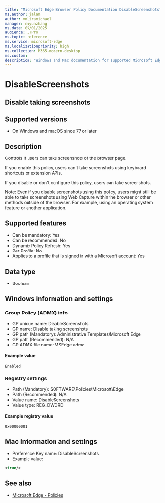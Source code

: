 ```yaml
---
title: "Microsoft Edge Browser Policy Documentation DisableScreenshots"
ms.author: jalam
author: vmliramichael
manager: nuyunzhang
ms.date: 05/01/2025
audience: ITPro
ms.topic: reference
ms.service: microsoft-edge
ms.localizationpriority: high
ms.collection: M365-modern-desktop
ms.custom:
description: "Windows and Mac documentation for supported Microsoft Edge Browser policy: Disable taking screenshots"
---
```


<!--THIS FILE IS AUTOMATICALLY GENERATED. MANUAL CHANGES WILL BE OVERWRITTEN.-->
<!--Please contact the Microsoft Edge Manageability team with any questions.-->

# DisableScreenshots

## Disable taking screenshots


## Supported versions

- On Windows and macOS since 77 or later

## Description

Controls if users can take screenshots of the browser page.

If you enable this policy, users can't take screenshots using keyboard shortcuts or extension APIs.

If you disable or don't configure this policy, users can take screenshots.

Note: Even if you disable screenshots using this policy, users might still be able to take screenshots using Web Capture within the browser or other methods outside of the browser. For example, using an operating system feature or another application.

## Supported features

- Can be mandatory: Yes
- Can be recommended: No
- Dynamic Policy Refresh: Yes
- Per Profile: No
- Applies to a profile that is signed in with a Microsoft account: Yes

## Data type

- Boolean

## Windows information and settings

### Group Policy (ADMX) info

- GP unique name: DisableScreenshots
- GP name: Disable taking screenshots
- GP path (Mandatory): Administrative Templates/Microsoft Edge
- GP path (Recommended): N/A
- GP ADMX file name: MSEdge.admx

#### Example value

```
Enabled
```

### Registry settings

- Path (Mandatory): SOFTWARE\Policies\Microsoft\Edge
- Path (Recommended): N/A
- Value name: DisableScreenshots
- Value type: REG_DWORD

#### Example registry value

```
0x00000001
```


## Mac information and settings

- Preference Key name: DisableScreenshots
- Example value:

```xml
<true/>
```

## See also
- [Microsoft Edge - Policies](../microsoft-edge-policies.md)
